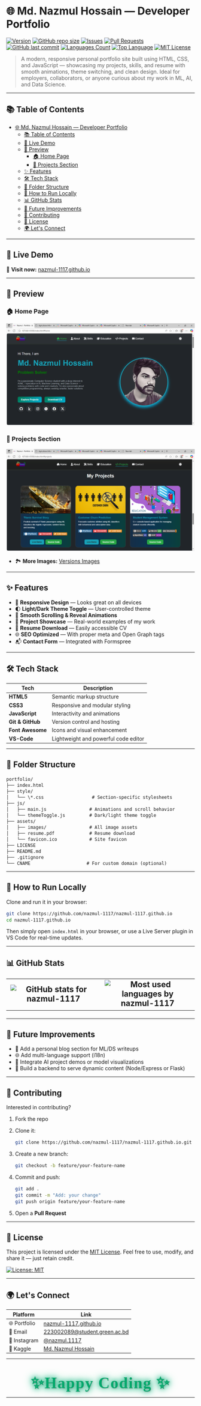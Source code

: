 # 🌐 Md. Nazmul Hossain — Developer Portfolio

[![Version](https://img.shields.io/badge/Version-3.0.0-228b22?logo=Git&logoColor=green)](https://github.com/nazmul-1117/nazmul-1117.github.io/blob/main/CHANGELOG.md)
[![GitHub repo size](https://img.shields.io/github/repo-size/nazmul-1117/nazmul-1117.github.io)](https://github.com/nazmul-1117/nazmul-1117.github.io)
[![Issues](https://img.shields.io/github/issues/nazmul-1117/nazmul-1117.github.io)](https://github.com/nazmul-1117/nazmul-1117.github.io/issues)
[![Pull Requests](https://img.shields.io/github/issues-pr/nazmul-1117/nazmul-1117.github.io)](https://github.com/nazmul-1117/nazmul-1117.github.io)
[![GitHub last commit](https://img.shields.io/github/last-commit/nazmul-1117/nazmul-1117.github.io)](https://github.com/nazmul-1117/nazmul-1117.github.io)
[![Languages Count](https://img.shields.io/github/languages/count/nazmul-1117/nazmul-1117.github.io)](https://github.com/nazmul-1117/nazmul-1117.github.io)
[![Top Language](https://img.shields.io/github/languages/top/nazmul-1117/nazmul-1117.github.io)](https://github.com/nazmul-1117/nazmul-1117.github.io)
[![MIT License](https://img.shields.io/github/license/nazmul-1117/nazmul-1117.github.io)](LICENSE)


> A modern, responsive personal portfolio site built using HTML, CSS, and JavaScript — showcasing my projects, skills, and resume with smooth animations, theme switching, and clean design. Ideal for employers, collaborators, or anyone curious about my work in ML, AI, and Data Science.

---

## 📚 Table of Contents

- [🌐 Md. Nazmul Hossain — Developer Portfolio](#-md-nazmul-hossain--developer-portfolio)
  - [📚 Table of Contents](#-table-of-contents)
  - [🚀 Live Demo](#-live-demo)
  - [📸 Preview](#-preview)
    - [🏠 Home Page](#-home-page)
    - [💼 Projects Section](#-projects-section)
  - [✨ Features](#-features)
  - [🛠️ Tech Stack](#️-tech-stack)
  - [📁 Folder Structure](#-folder-structure)
  - [🧪 How to Run Locally](#-how-to-run-locally)
  - [📊 GitHub Stats](#-github-stats)
  - [🔮 Future Improvements](#-future-improvements)
  - [🤝 Contributing](#-contributing)
  - [📄 License](#-license)
  - [🌍 Let's Connect](#-lets-connect)

---

## 🚀 Live Demo

🔗 **Visit now:** [nazmul-1117.github.io](https://nazmul-1117.github.io/)

---

## 📸 Preview

### 🏠 Home Page
![Home Page](assets/image/readme/screenshot-home.png)

### 💼 Projects Section
![Projects](assets/image/readme/screenshot-projects.png)

- 🏞 **More Images:** [Versions Images](https://github.com/nazmul-1117/nazmul-1117.github.io/tree/main/image/version/)
---

## ✨ Features

- 📱 **Responsive Design** — Looks great on all devices
- 🌓 **Light/Dark Theme Toggle** — User-controlled theme
- 🎯 **Smooth Scrolling & Reveal Animations**
- 💼 **Project Showcase** — Real-world examples of my work
- 📄 **Resume Download** — Easily accessible CV
- 🌐 **SEO Optimized** — With proper meta and Open Graph tags
- 📬 **Contact Form** — Integrated with Formspree

---

## 🛠️ Tech Stack

| Tech            | Description                    |
|-----------------|--------------------------------|
| **HTML5**       | Semantic markup structure      |
| **CSS3**        | Responsive and modular styling |
| **JavaScript**  | Interactivity and animations   |
| **Git & GitHub**| Version control and hosting    |
| **Font Awesome**| Icons and visual enhancement   |
| **VS-Code**     | Lightweight and powerful code editor |

---

## 📁 Folder Structure

```
portfolio/
├── index.html
├── style/
│   └── \*.css                  # Section-specific stylesheets
├── js/
│   ├── main.js                # Animations and scroll behavior
│   └── themeToggle.js         # Dark/light theme toggle
├── assets/
│   ├── images/                # All image assets
│   ├── resume.pdf             # Resume download
│   └── favicon.ico            # Site favicon
├── LICENSE
├── README.md
├── .gitignore
└── CNAME                     # For custom domain (optional)

```

---

## 🧪 How to Run Locally

Clone and run it in your browser:

```bash
git clone https://github.com/nazmul-1117/nazmul-1117.github.io
cd nazmul-1117.github.io
```

Then simply open `index.html` in your browser, or use a Live Server plugin in VS Code for real-time updates.

---

## 📊 GitHub Stats<table>
  <tr>
    <td align="center" width="50%">
      <!-- GitHub Stats Card -->
      <picture>
        <source
          media="(prefers-color-scheme: dark)"
          srcset="https://github-readme-stats.vercel.app/api?username=nazmul-1117&show_icons=true&hide_border=true&theme=tokyonight"
        />
        <source
          media="(prefers-color-scheme: light), (prefers-color-scheme: no-preference)"
          srcset="https://github-readme-stats.vercel.app/api?username=nazmul-1117&show_icons=true&hide_border=true&theme=light"
        />
        <img
          src="https://github-readme-stats.vercel.app/api?username=nazmul-1117&show_icons=true&hide_border=true&theme=light"
          alt="GitHub stats for nazmul-1117"
          width="100%"
        />
      </picture>
    </td>
    <td align="center" width="50%">
      <!-- Top Languages Card -->
      <picture>
        <source
          media="(prefers-color-scheme: dark)"
          srcset="https://github-readme-stats.vercel.app/api/top-langs/?username=nazmul-1117&layout=compact&theme=tokyonight&langs_count=10&hide_border=true&bg_color=1e1e2f&title_color=FF73C6&text_color=FFFFFF&icon_color=FF73C6&custom_title=Most%20Used%20Languages"
        />
        <source
          media="(prefers-color-scheme: light), (prefers-color-scheme: no-preference)"
          srcset="https://github-readme-stats.vercel.app/api/top-langs/?username=nazmul-1117&layout=compact&theme=light&langs_count=10&hide_border=true&bg_color=ffffff&title_color=FF69B4&text_color=333333&icon_color=FF69B4&custom_title=Most%20Used%20Languages"
        />
        <img
          src="https://github-readme-stats.vercel.app/api/top-langs/?username=nazmul-1117&layout=compact&theme=light&langs_count=10&hide_border=true&bg_color=ffffff&title_color=FF69B4&text_color=333333&icon_color=FF69B4&custom_title=Most%20Used%20Languages"
          alt="Most used languages by nazmul-1117"
          width="100%"
        />
      </picture>
    </td>
  </tr>
</table>

---

## 🔮 Future Improvements

* 📝 Add a personal blog section for ML/DS writeups
* 🌐 Add multi-language support (i18n)
* 🧠 Integrate AI project demos or model visualizations
* 🧾 Build a backend to serve dynamic content (Node/Express or Flask)

---

## 🤝 Contributing

Interested in contributing?

1. Fork the repo
2. Clone it:

   ```bash
   git clone https://github.com/nazmul-1117/nazmul-1117.github.io.git
   ```
3. Create a new branch:

   ```bash
   git checkout -b feature/your-feature-name
   ```
4. Commit and push:

   ```bash
   git add .
   git commit -m "Add: your change"
   git push origin feature/your-feature-name
   ```
5. Open a **Pull Request**

---

## 📄 License

This project is licensed under the [MIT License](LICENSE).
Feel free to use, modify, and share it — just retain credit.

[![License: MIT](https://img.shields.io/badge/License-MIT-green.svg)](https://opensource.org/licenses/MIT)

---

## 🌍 Let's Connect

| Platform     | Link                                                                  |
| ------------ | --------------------------------------------------------------------- |
| 🌐 Portfolio | [nazmul-1117.github.io](https://nazmul-1117.github.io/)               |
| 📧 Email     | [223002089@student.green.ac.bd](mailto:223002089@student.green.ac.bd) |
| 💼 Instagram | [@nazmul.1117](https://www.instagram.com/nazmul.1117/)                |
| 🧠 Kaggle    | [Md. Nazmul Hossain](https://www.kaggle.com/nazmul1117)               |

---
<div style="text-align:center; margin-top:40px;">
  <span style="
    color:#00a86b;
    font-family:Georgia, serif;
    font-size:42px;
    font-weight:bold;
    text-shadow: 1px 1px 3px #aaa;
    letter-spacing: 2px;
    animation: glow 1.5s ease-in-out infinite alternate;">
    ✨Happy Coding ✨
  </span>
</div>

<style>
@keyframes glow {
  from {
    text-shadow: 1px 1px 3px #aaa, 0 0 10px #00a86b, 0 0 20px #00a86b;
  }
  to {
    text-shadow: 1px 1px 3px #aaa, 0 0 20px #00cc99, 0 0 30px #00cc99;
  }
}
</style>

---